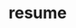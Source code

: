 # resume
[here you can find my latest resume]: https://github.com/vaibhav2ghadge/resume/blob/master/VAIBHAV_GHADGE.pdf
